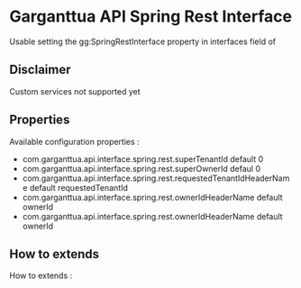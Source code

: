# Garganttua API Spring Rest Interface


Usable setting the gg:SpringRestInterface property in interfaces field of 

## Disclaimer

Custom services not supported yet

## Properties 

Available configuration properties : 
* com.garganttua.api.interface.spring.rest.superTenantId default 0
* com.garganttua.api.interface.spring.rest.superOwnerId defaul 0
* com.garganttua.api.interface.spring.rest.requestedTenantIdHeaderName default requestedTenantId
* com.garganttua.api.interface.spring.rest.ownerIdHeaderName default ownerId
* com.garganttua.api.interface.spring.rest.ownerIdHeaderName default ownerId


## How to extends

How to extends : 
